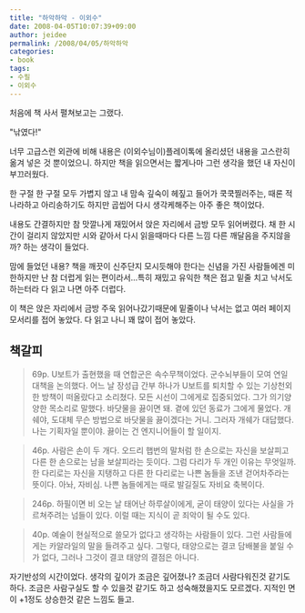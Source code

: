 ```yaml
---
title: "하악하악 - 이외수"
date: 2008-04-05T10:07:39+09:00
author: jeidee
permalink: /2008/04/05/하악하악
categories:
- book
tags:
- 수필
- 이외수
---
```


처음에 책 사서 펼쳐보고는 그랬다. 

"낚였다!"

너무 고급스런 외관에 비해 내용은 (이외수님이)플레이톡에 올리셨던 내용을 고스란히 옮겨 넣은 것 뿐이었으니.
하지만 책을 읽으면서는 짧게나마 그런 생각을 했던 내 자신이 부끄러웠다.

한 구절 한 구절 모두 가볍지 않고 내 맘속 깊숙이 헤짚고 들어가 쿡쿡찔러주는, 때론 적나라하고 아리송하기도 하지만 곱씹어 다시 생각케해주는 아주 좋은 책이었다. 

내용도 간결하지만 참 맛깔나게 재밌어서 앉은 자리에서 금방 모두 읽어버렸다. 
채 한 시간이 걸리지 않았지만 시와 같아서 다시 읽을때마다 다른 느낌 다른 깨달음을 주지않을까? 하는 생각이 들었다.

맘에 들었던 내용?
책을 깨끗이 신주단지 모시듯해야 한다는 신념을 가진 사람들에겐 미한하지만 난 참 더럽게 읽는 편이라서...특히 재밌고 유익한 책은 접고 밑줄 치고 낙서도 하는터라 다 읽고 나면 아주 더럽다.

이 책은 앉은 자리에서 금방 주욱 읽어나갔기때문에 밑줄이나 낙서는 없고 여러 페이지 모서리를 접어 놓았다. 다 읽고 나니 꽤 많이 접어 놓았다.

## 책갈피

>69p.
U보트가 출현했을 때 연합군은 속수무책이었다. 군수뇌부들이 모여 연일 대책을 논의했다. 어느 날 장성급 간부 하나가 U보트를 퇴치할 수 있는 기상천외한 방책이 떠올랐다고 소리쳤다. 모든 시선이 그에게로 집중되었다. 그가 의기양양한 목소리로 말했다. 바닷물을 끓이면 돼. 곁에 있던 동료가 그에게 물었다. 개쉐야, 도대체 무슨 방법으로 바닷물을 끓이겠다는 거니. 그러자 개쉐가 대답했다. 나는 기획자일 뿐이야. 끓이는 건 엔지니어들이 할 일이지.


>46p.
사람은 손이 두 개다. 오드리 햅번의 말처럼 한 손으로는 자신을 보살피고 다른 한 손으로는 남을 보살피라는 듯이다. 그럼 다리가 두 개인 이유는 무엇일까. 한 다리로는 자신을 지탱하고 다른 한 다리로는 나쁜 놈들을 조낸 걷어차주라는 뜻이다. 아놔, 자비심. 나쁜 놈들에게는 때로 발길질도 자비요 축복이다.

>246p.
하필이면 비 오는 날 태어난 하루살이에게, 굳이 태양이 있다는 사실을 가르쳐주려는 넘들이 있다. 이럴 때는 지식이 곧 죄악이 될 수도 있다.

>40p.
예술이 현실적으로 쓸모가 없다고 생각하는 사람들이 있다. 그런 사람들에게는 카알라일의 말을 들려주고 싶다. 그렇다, 태양으로는 결코 담배불을 붙일 수가 없다, 그러나 그것이 결코 태양의 결점은 아니다.

자기반성의 시간이었다. 생각의 깊이가 조금은 깊어졌나? 조금더 사람다워진것 같기도 하다. 조금은 사람구실도 할 수 있을것 같기도 하고 성숙해졌을지도 모르겠다. 
지적인 면이 +1정도 상승한것 같은 느낌도 들고.